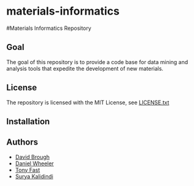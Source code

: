 materials-informatics
=====================
#Materials Informatics Repository

## Goal

The goal of this repository is to provide a code base for data mining and analysis tools that expedite the development of new materials. 

## License

The repository is licensed with the MIT License, see [LICENSE.txt](LICENSE.txt)


## Installation

## Authors

 * [David Brough](https://github.com/davidbrough1)
 * [Daniel Wheeler](http://wd15.github.io/about.html)
 * [Tony Fast](http://mined.gatech.edu/the-ga-tech-mined-research-group/ga-tech-mined-research-group-tony-fast)
 * [Surya Kalidindi](http://www.me.gatech.edu/faculty/kalidindi)
